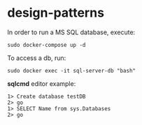 # design-patterns

In order to run a MS SQL database, execute:
```
sudo docker-compose up -d
```

To access a db, run:
```
sudo docker exec -it sql-server-db "bash"
```
**sqlcmd** editor example:
```
1> Create database testDB
2> go
1> SELECT Name from sys.Databases
2> go
```
